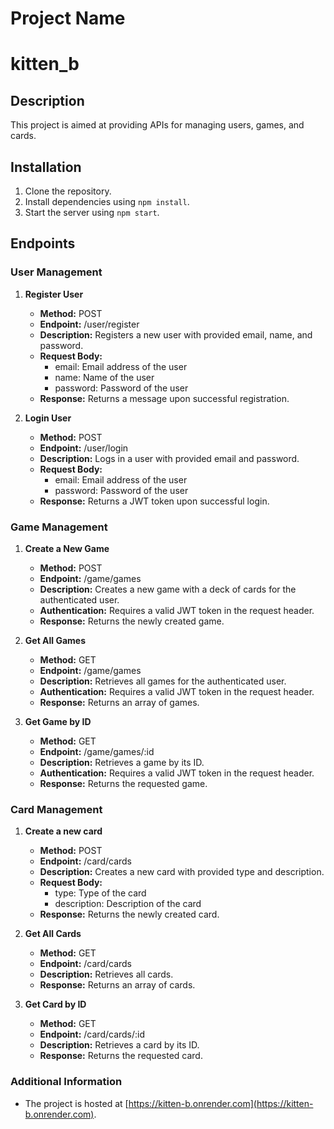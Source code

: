 # Project Name
# kitten_b

## Description

This project is aimed at providing APIs for managing users, games, and cards.

## Installation

1. Clone the repository.
2. Install dependencies using `npm install`.
3. Start the server using `npm start`.

## Endpoints

### User Management

1. **Register User**
   - **Method:** POST
   - **Endpoint:** /user/register
   - **Description:** Registers a new user with provided email, name, and password.
   - **Request Body:**
     - email: Email address of the user
     - name: Name of the user
     - password: Password of the user
   - **Response:** Returns a message upon successful registration.

2. **Login User**
   - **Method:** POST
   - **Endpoint:** /user/login
   - **Description:** Logs in a user with provided email and password.
   - **Request Body:**
     - email: Email address of the user
     - password: Password of the user
   - **Response:** Returns a JWT token upon successful login.

### Game Management

1. **Create a New Game**
   - **Method:** POST
   - **Endpoint:** /game/games
   - **Description:** Creates a new game with a deck of cards for the authenticated user.
   - **Authentication:** Requires a valid JWT token in the request header.
   - **Response:** Returns the newly created game.

2. **Get All Games**
   - **Method:** GET
   - **Endpoint:** /game/games
   - **Description:** Retrieves all games for the authenticated user.
   - **Authentication:** Requires a valid JWT token in the request header.
   - **Response:** Returns an array of games.

3. **Get Game by ID**
   - **Method:** GET
   - **Endpoint:** /game/games/:id
   - **Description:** Retrieves a game by its ID.
   - **Authentication:** Requires a valid JWT token in the request header.
   - **Response:** Returns the requested game.

### Card Management

1. **Create a new card**
   - **Method:** POST
   - **Endpoint:** /card/cards
   - **Description:** Creates a new card with provided type and description.
   - **Request Body:**
     - type: Type of the card
     - description: Description of the card
   - **Response:** Returns the newly created card.

2. **Get All Cards**
   - **Method:** GET
   - **Endpoint:** /card/cards
   - **Description:** Retrieves all cards.
   - **Response:** Returns an array of cards.

3. **Get Card by ID**
   - **Method:** GET
   - **Endpoint:** /card/cards/:id
   - **Description:** Retrieves a card by its ID.
   - **Response:** Returns the requested card.

### Additional Information

- The project is hosted at [https://kitten-b.onrender.com](https://kitten-b.onrender.com).

